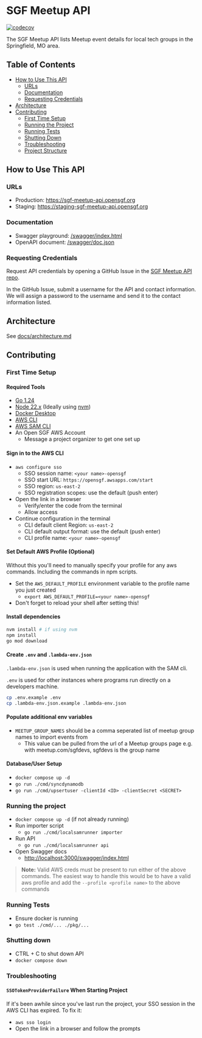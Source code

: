 # SGF Meetup API

[![codecov](https://codecov.io/gh/Open-SGF/sgf-meetup-api/graph/badge.svg?token=1OICD52I00)](https://codecov.io/gh/Open-SGF/sgf-meetup-api)

The SGF Meetup API lists Meetup event details for local tech groups in the Springfield, MO area.

## Table of Contents
- [How to Use This API](#how-to-use-this-api)
    - [URLs](#urls)
	- [Documentation](#documentation)
	- [Requesting Credentials](#requesting-credentials)
- [Architecture](#architecture)
- [Contributing](#contributing)
	- [First Time Setup](#first-time-setup)
	- [Running the Project](#running-the-project)
    - [Running Tests](#running-testsc)
	- [Shutting Down](#shutting-down)
	- [Troubleshooting](#troubleshooting)
    - [Project Structure](#project-structure)

## How to Use This API

### URLs

- Production: https://sgf-meetup-api.opensgf.org
- Staging: https://staging-sgf-meetup-api.opensgf.org

### Documentation

- Swagger playground: [/swagger/index.html](https://staging-sgf-meetup-api.opensgf.org/swagger/index.html)
- OpenAPI document: [/swagger/doc.json](https://staging-sgf-meetup-api.opensgf.org/swagger/doc.json)

### Requesting Credentials

Request API credentials by opening a GitHub Issue in the [SGF Meetup API repo](https://github.com/Open-SGF/sgf-meetup-api/issues/).

In the GitHub Issue, submit a username for the API and contact information.  We will assign a password to the username and send it to the contact information listed.

## Architecture

See [docs/architecture.md](./docs/architecture.md)

## Contributing

### First Time Setup

#### Required Tools
- [Go 1.24](https://go.dev/dl/)
- [Node 22.x](https://nodejs.org) (Ideally using [nvm](https://github.com/nvm-sh/nvm))
- [Docker Desktop](https://www.docker.com/products/docker-desktop/)
- [AWS CLI](https://docs.aws.amazon.com/cli/latest/userguide/getting-started-install.html)
- [AWS SAM CLI](https://docs.aws.amazon.com/serverless-application-model/latest/developerguide/install-sam-cli.html)
- An Open SGF AWS Account
	- Message a project organizer to get one set up

#### Sign in to the AWS CLI
- `aws configure sso`
  - SSO session name: `<your name>-opensgf`
  - SSO start URL: `https://opensgf.awsapps.com/start`
  - SSO region: `us-east-2`
  - SSO registration scopes: use the default (push enter)
- Open the link in a browser
  - Verify/enter the code from the terminal
  - Allow access
- Continue configuration in the terminal
  - CLI default client Region: `us-east-2`
  - CLI default output format: use the default (push enter)
  - CLI profile name: `<your name>-opensgf`

#### Set Default AWS Profile (Optional)
Without this you'll need to manually specify your profile for any aws commands.
Including the commands in npm scripts.
- Set the `AWS_DEFAULT_PROFILE` environment variable to the profile name you just created
  - `export AWS_DEFAULT_PROFILE=<your name>-opensgf`
- Don't forget to reload your shell after setting this!

#### Install dependencies
```bash
nvm install # if using nvm
npm install
go mod download
```

#### Create `.env` and `.lambda-env.json`

`.lambda-env.json` is used when running the application with the SAM cli.

`.env` is used for other instances where programs run directly on a developers machine. 

```bash
cp .env.example .env
cp .lambda-env.json.example .lambda-env.json
```

#### Populate additional env variables
- `MEETUP_GROUP_NAMES` should be a comma seperated list of meetup group names to import events from
  - This value can be pulled from the url of a Meetup groups page e.g. with meetup.com/sgfdevs, sgfdevs is the group name

#### Database/User Setup
- `docker compose up -d`
- `go run ./cmd/syncdynamodb`
- `go run ./cmd/upsertuser -clientId <ID> -clientSecret <SECRET>`

### Running the project
- `docker compose up -d` (if not already running)
- Run importer script
  - `go run ./cmd/localsamrunner importer`
- Run API
  - `go run ./cmd/localsamrunner api`
- Open Swagger docs
  - [http://localhost:3000/swagger/index.html](http://localhost:3000/swagger/index.html)

> **Note:** Valid AWS creds must be present to run either of the above commands.
The easiest way to handle this would be to have a valid aws profile and add the `--profile <profile name>` to the above commands

### Running Tests
- Ensure docker is running
- `go test ./cmd/... ./pkg/...`

### Shutting down
- CTRL + C to shut down API
- `docker compose down`

### Troubleshooting

#### `SSOTokenProviderFailure` When Starting Project
If it's been awhile since you've last run the project, your SSO session in the AWS CLI has expired.
To fix it:
- `aws sso login`
- Open the link in a browser and follow the prompts
